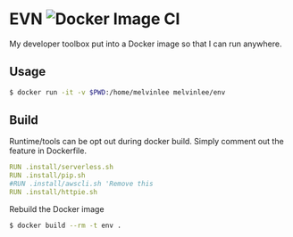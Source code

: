 # EVN ![Docker Image CI](https://github.com/melvinlee/env/workflows/Docker%20Image%20CI/badge.svg)

My developer toolbox put into a Docker image so that I can run anywhere.

## Usage

```sh
$ docker run -it -v $PWD:/home/melvinlee melvinlee/env
```

## Build

Runtime/tools can be opt out during docker build. Simply comment out the feature in Dockerfile.

```yml
RUN .install/serverless.sh
RUN .install/pip.sh
#RUN .install/awscli.sh 'Remove this 
RUN .install/httpie.sh
```

Rebuild the Docker image

```sh
$ docker build --rm -t env .
```